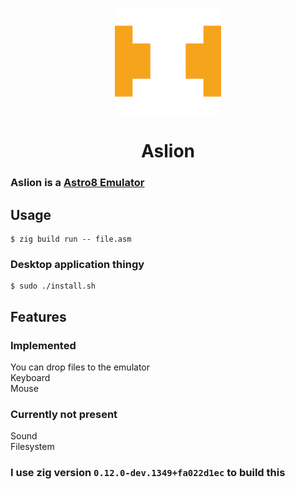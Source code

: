 <p align="center">
<img src="https://raw.githubusercontent.com/ZakChrom/Aslion/main/Aslion.png" height=170/>
</p>
<h1 align="center">Aslion</h1>

### Aslion is a [Astro8 Emulator](https://github.com/sam-astro/Astro8-Computer)

## Usage
```console
$ zig build run -- file.asm
```

### Desktop application thingy
```console
$ sudo ./install.sh
```

## Features
### Implemented
You can drop files to the emulator<br>
Keyboard<br>
Mouse
### Currently not present
Sound<br>
Filesystem

### I use zig version `0.12.0-dev.1349+fa022d1ec` to build this
